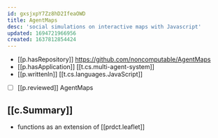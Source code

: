```yaml
---
id: gxsjxpY7Zz8hD2IfeaOWD
title: AgentMaps
desc: 'social simulations on interactive maps with Javascript'
updated: 1694721966956
created: 1637812854424
---
```




- [[p.hasRepository]] https://github.com/noncomputable/AgentMaps
- [[p.hasApplication]] [[t.cs.multi-agent-system]]
- [[p.writtenIn]] [[t.cs.languages.JavaScript]]
- [ ] [[p.reviewed]] AgentMaps

## [[c.Summary]]

- functions as an extension of [[prdct.leaflet]]